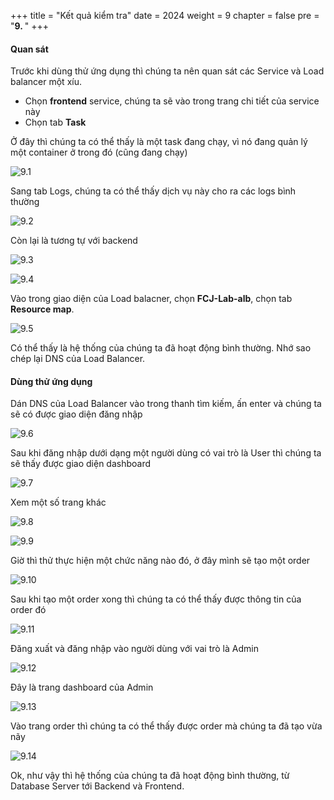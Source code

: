 +++
title = "Kết quả kiểm tra"
date = 2024
weight = 9
chapter = false
pre = "<b>9. </b>"
+++

#### Quan sát

Trước khi dùng thử ứng dụng thì chúng ta nên quan sát các Service và Load balancer một xíu.

- Chọn **frontend** service, chúng ta sẽ vào trong trang chi tiết của service này
- Chọn tab **Task**

Ở đây thì chúng ta có thể thấy là một task đang chạy, vì nó đang quản lý một container ở trong đó (cũng đang chạy)

![9.1](/images/9-test-result/9.1.png)

Sang tab Logs, chúng ta có thể thấy dịch vụ này cho ra các logs bình thường

![9.2](/images/9-test-result/9.2.png)

Còn lại là tương tự với backend

![9.3](/images/9-test-result/9.3.png)

![9.4](/images/9-test-result/9.4.png)

Vào trong giao diện của Load balacner, chọn **FCJ-Lab-alb**, chọn tab **Resource map**.

![9.5](/images/9-test-result/9.5.png)

Có thể thấy là hệ thống của chúng ta đã hoạt động bình thường. Nhớ sao chép lại DNS của Load Balancer.

#### Dùng thử ứng dụng

Dán DNS của Load Balancer vào trong thanh tìm kiếm, ấn enter và chúng ta sẽ có được giao diện đăng nhập

![9.6](/images/9-test-result/9.6.png)

Sau khi đăng nhập dưới dạng một người dùng có vai trò là User thì chúng ta sẽ thấy được giao diện dashboard

![9.7](/images/9-test-result/9.7.png)

Xem một số trang khác

![9.8](/images/9-test-result/9.8.png)

![9.9](/images/9-test-result/9.9.png)

Giờ thì thử thực hiện một chức năng nào đó, ở đây mình sẽ tạo một order

![9.10](/images/9-test-result/9.10.png)

Sau khi tạo một order xong thì chúng ta có thể thấy được thông tin của order đó

![9.11](/images/9-test-result/9.11.png)

Đăng xuất và đăng nhập vào người dùng với vai trò là Admin

![9.12](/images/9-test-result/9.12.png)

Đây là trang dashboard của Admin

![9.13](/images/9-test-result/9.13.png)

Vào trang order thì chúng ta có thể thấy được order mà chúng ta đã tạo vừa nãy

![9.14](/images/9-test-result/9.14.png)

Ok, như vậy thì hệ thống của chúng ta đã hoạt động bình thường, từ Database Server tới Backend và Frontend.
